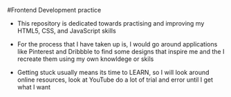 #Frontend Development practice

- This repository is dedicated towards practising and improving my HTML5, CSS, 
  and JavaScript skills

- For the process that I have taken up is, I would go around applications like
  Pinterest and Dribbble to find some designs that inspire me and the I recreate
  them using my own knowldege or skils

- Getting stuck usually means its time to LEARN, so I will look around online
  resources, look at YouTube do a lot of trial and error until I get what I want	
